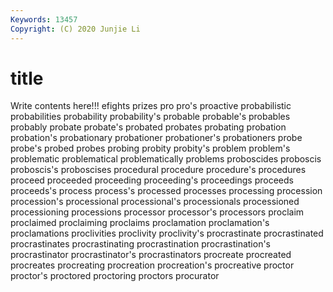 ```yaml
---
Keywords: 13457
Copyright: (C) 2020 Junjie Li
---
```


# title

Write contents here!!!
efights 
prizes 
pro 
pro's 
proactive
probabilistic 
probabilities 
probability 
probability's 
probable 
probable's 
probables 
probably 
probate 
probate's
probated 
probates 
probating 
probation 
probation's 
probationary 
probationer 
probationer's 
probationers 
probe
probe's 
probed 
probes 
probing 
probity 
probity's 
problem 
problem's 
problematic 
problematical
problematically 
problems 
proboscides 
proboscis 
proboscis's 
proboscises 
procedural 
procedure 
procedure's 
procedures
proceed 
proceeded 
proceeding 
proceeding's 
proceedings 
proceeds 
proceeds's 
process 
process's 
processed
processes 
processing 
procession 
procession's 
processional 
processional's 
processionals 
processioned 
processioning 
processions
processor 
processor's 
processors 
proclaim 
proclaimed 
proclaiming 
proclaims 
proclamation 
proclamation's 
proclamations
proclivities 
proclivity 
proclivity's 
procrastinate 
procrastinated 
procrastinates 
procrastinating 
procrastination 
procrastination's 
procrastinator
procrastinator's 
procrastinators 
procreate 
procreated 
procreates 
procreating 
procreation 
procreation's 
procreative 
proctor
proctor's 
proctored 
proctoring 
proctors 
procurator 
